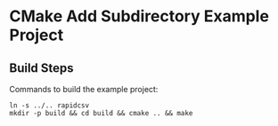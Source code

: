 CMake Add Subdirectory Example Project
======================================

Build Steps
-----------
Commands to build the example project:

    ln -s ../.. rapidcsv
    mkdir -p build && cd build && cmake .. && make



